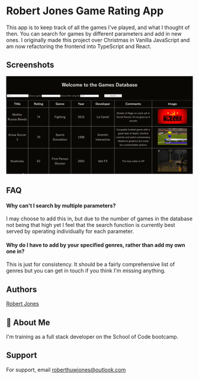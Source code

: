 # Robert Jones Game Rating App

This app is to keep track of all the games I've played, and what I thought of then. You can search for games by different parameters and add in new ones. I originally made this project over Christmas in Vanilla JavaScript and am now refactoring the frontend into TypeScript and React.

## Screenshots

<img src="./games.png" alt="example" width="800px" height="auto"  />

## FAQ

#### Why can't I search by multiple parameters?

I may choose to add this in, but due to the number of games in the database not being that high yet I feel that the search function is currently best served by operating individually for each parameter.

#### Why do I have to add by your specified genres, rather than add my own one in?

This is just for consistency. It should be a fairly comprehensive list of genres but you can get in touch if you think I'm missing anything.

## Authors

[Robert Jones](https://github.com/RobertHJones)

## 🚀 About Me

I'm training as a full stack developer on the School of Code bootcamp.

## Support

For support, email roberthuwjones@outlook.com
